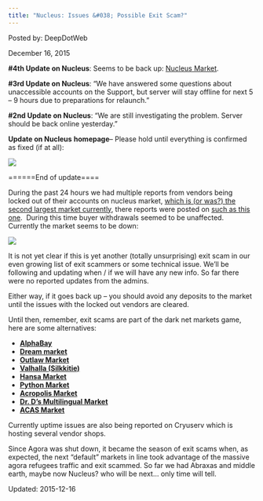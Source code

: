 ```yaml
---
title: "Nucleus: Issues &#038; Possible Exit Scam?"
---
```


Posted by: DeepDotWeb 

<span>December 16, 2015</span>


<p><strong>#4th Update on Nucleus</strong>: Seems to be back up: <a href="#">Nucleus Market</a>.</p>
<p><strong>#3rd Update on Nucleus</strong>: &#8220;We have answered some questions about unaccessible accounts on the Support, but server will stay offline for next 5 &#8211; 9 hours due to preparations for relaunch.&#8221;</p>
<p><strong>#2nd Update on <strong>Nucleus</strong></strong>: &#8220;We are still investigating the problem. Server should be back online yesterday.&#8221;</p>
<p><strong>Update on Nucleus</strong> <strong>homepage</strong>&#8211; Please hold until everything is confirmed as fixed (if at all):</p>

<img src="https://G-I-R.github.io/deepdotweb/imgs/2015/12/nucleus.png">

<p>======End of update====</p>
<p>During the past 24 hours we had multiple reports from vendors being locked out of their accounts on nucleus market, <a href="/2015/11/16/solved-these-are-the-most-popular-dark-net-markets/">which is (or was?) the second largest market currently</a>, there reports were posted on <a href="#">such as this one</a>.  During this time buyer withdrawals seemed to be unaffected. Currently the market seems to be down:</p>

<img src="https://G-I-R.github.io/deepdotweb/imgs/2015/12/nuc.png">

<p>It is not yet clear if this is yet another (totally unsurprising) exit scam in our even growing list of exit scammers or some technical issue. We&#8217;ll be following and updating when / if we will have any new info. So far there were no reported updates from the admins.</p>
<p>Either way, if it goes back up &#8211; you should avoid any deposits to the market until the issues with the locked out vendors are cleared.</p>
<p>Until then, remember, exit scams are part of the dark net markets game, here are some alternatives:</p>
<ul>
<li class="ok"><strong><a href="#">AlphaBay</a></strong></li>
<li class="ok"><strong><a href="#">Dream market </a></strong></li>
<li class="ok"><strong><a href="#"> Outlaw Market</a></strong></li>
<li class="ok"><strong><a href="#">Valhalla (Silkkitie)</a></strong></li>
<li class="ok"><strong><a href="#">Hansa Market</a></strong></li>
<li class="ok"><strong><a href="#">Python Market</a></strong></li>
<li class="ok"><strong><a href="#">Acropolis Market</a></strong></li>
<li class="ok"><strong><a href="#">Dr. D&#8217;s Multilingual Market </a></strong></li>
<li class="ok"><strong><a href="#">ACAS Market</a></strong></li>
</ul>
<p>Currently uptime issues are also being reported on Cryuserv which is hosting several vendor shops.</p>
<p>Since Agora was shut down, it became the season of exit scams when, as expected, the next &#8220;default&#8221; markets in line took advantage of the massive agora refugees traffic and exit scammed. So far we had Abraxas and middle earth, maybe now Nucleus? who will be next&#8230; only time will tell.</p>

Updated: 2015-12-16

